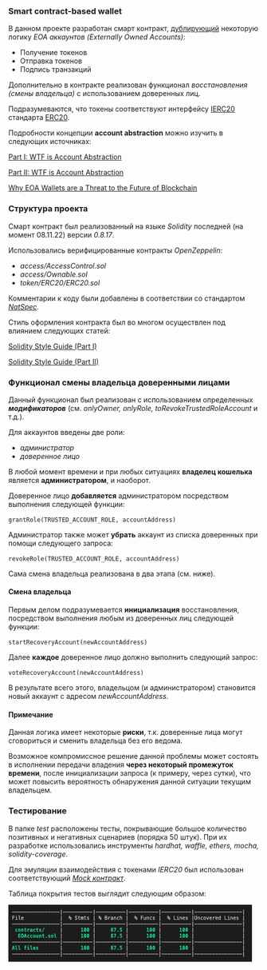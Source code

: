 ### Smart contract-based wallet

В данном проекте разработан смарт контракт, [дублирующий](https://www.argent.xyz/blog/wtf-is-account-abstraction/) некоторую логику _EOA аккаунтов (Externally Owned Accounts)_:
- Получение токенов 
- Отправка токенов
- Подпись транзакций 

Дополнительно в контракте реализован функционал _восстановления (смены владельца)_ с использованием доверенных лиц.

Подразумеваются, что токены соответствуют интерфейсу [IERC20](https://docs.openzeppelin.com/contracts/2.x/api/token/erc20) стандарта [ERC20](https://ethereum.org/en/developers/docs/standards/tokens/erc-20/).

Подробности концепции __account abstraction__ можно изучить в следующих источниках:

[Part I: WTF is Account Abstraction](https://www.argent.xyz/blog/wtf-is-account-abstraction/)

[Part II: WTF is Account Abstraction](https://archive.md/OESa5#selection-243.0-246.0)

[Why EOA Wallets are a Threat to the Future of Blockchain](https://www.argent.xyz/blog/self-custody-mass-adoption/)

### Структура проекта

Смарт контракт был реализованный на языке _Solidity_ последней (на момент 08.11.22) версии _0.8.17_.

Использовались верифицированные контракты _OpenZeppelin_:

- _access/AccessControl.sol_
- _access/Ownable.sol_
- _token/ERC20/ERC20.sol_

Комментарии к коду были добавлены в соответствии со стандартом [_NatSpec_](https://docs.soliditylang.org/en/develop/natspec-format.html).

Стиль оформления контракта был во многом осуществлен под влиянием следующих статей:

[Solidity Style Guide (Part I)](https://medium.com/@ivanlieskov/solidity-style-guide-part-i-d0fda6041ff9)

[Solidity Style Guide (Part II)](https://medium.com/@ivanlieskov/solidity-style-guide-part-ii-23ac3b10fdfb)

### Функционал смены владельца доверенными лицами

Данный функционал был реализован с использованием определенных ___модификаторов___ (см.  _onlyOwner, onlyRole, toRevokeTrustedRoleAccount_ и т.д.).

Для аккаунтов введены две роли:

- _администратор_
- _доверенное лицо_

В любой момент времени и при любых ситуациях __владелец кошелька__ является __администратором__, и наоборот.

Доверенное лицо __добавляется__ администратором посредством выполнения следующей функции:

```
grantRole(TRUSTED_ACCOUNT_ROLE, accountAddress)
```

Администратор также может __убрать__ аккаунт из списка доверенных при помощи следующего запроса:

```
revokeRole(TRUSTED_ACCOUNT_ROLE, accountAddress)
```

Сама смена владельца реализована в два этапа (см. ниже).

#### Смена владельца

Первым делом подразумевается __инициализация__ восстановления, посредством выполнения любым из доверенных лиц следующей функции:

```
startRecoveryAccount(newAccountAddress)
```

Далее __каждое__ доверенное лицо должно выполнить следующий запрос:

```
voteRecoveryAccount(newAccountAddress)
```

В результате всего этого, владельцом (и администратором) становится новый аккаунт с адресом _newAccountAddress_.


#### Примечание

Данная логика имеет некоторые __риски__, т.к. доверенные лица могут сговориться и сменить владельца без его ведома. 

Возможное компромиссное решение данной проблемы может состоять в исполнении передачи владения __через некоторый промежуток времени__, после инициализации запроса (к примеру, через сутки), что может повысить вероятность обнаружения данной ситуации текущим владельцем.

### Тестирование

В папке _test_ расположены тесты, покрывающие большое количество позитивных и негативных сценариев (порядка 50 штук). При их разработке использовались инструменты _hardhat, waffle, ethers, mocha, solidity-coverage_.

Для эмуляции взаимодействия с токенами _IERC20_ был использован соответствующий [_Mock контракт_](https://ethereum-waffle.readthedocs.io/en/latest/mock-contract.html).

Таблица покрытия тестов выглядит следующим образом: 

![](docs/table.png)
